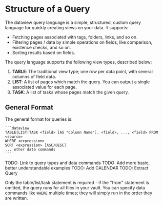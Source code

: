 # Structure of a Query

The dataview query language is a simple, structured, custom query language for quickly creating views on your data. It
supports:

- Fetching pages associated with tags, folders, links, and so on.
- Filtering pages / data by simple operations on fields, like comparison, existence checks, and so on.
- Sorting results based on fields.

The query language supports the following view types, described below:

1. **TABLE**: The traditional view type; one row per data point, with several columns of field data.
2. **LIST**: A list of pages which match the query. You can output a single associated value for each page.
3. **TASK**: A list of tasks whose pages match the given query.

## General Format

The general format for queries is:

~~~
```dataview
TABLE|LIST|TASK <field> [AS "Column Name"], <field>, ..., <field> FROM <source>
WHERE <expression>
SORT <expression> [ASC/DESC]
... other data commands
```
~~~

TODO: Link to query types and data commands
TODO: Add more basic, better understandable examples
TODO: Add CALENDAR
TODO: Extract Query 

Only the table/list/task statement is required - if the "from" statement is omitted, the query runs for all files in
your vault. You can specify data commands like `WHERE` multiple times; they will simply run in the order they are written.